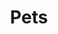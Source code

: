 ---
title: Pets
crosslinks:
- AskVet
- dogs
- IAmA
- autotldr
- puppy101
- aww
- personalfinance
- Jarrariums
- rescuedogs
- askvet
- RATS
- JUSTNOMIL
- circumcision
- cats
- LosAngeles
- hapas
- husky
- Aquariums
- rawpetfood
- Goldfish
---